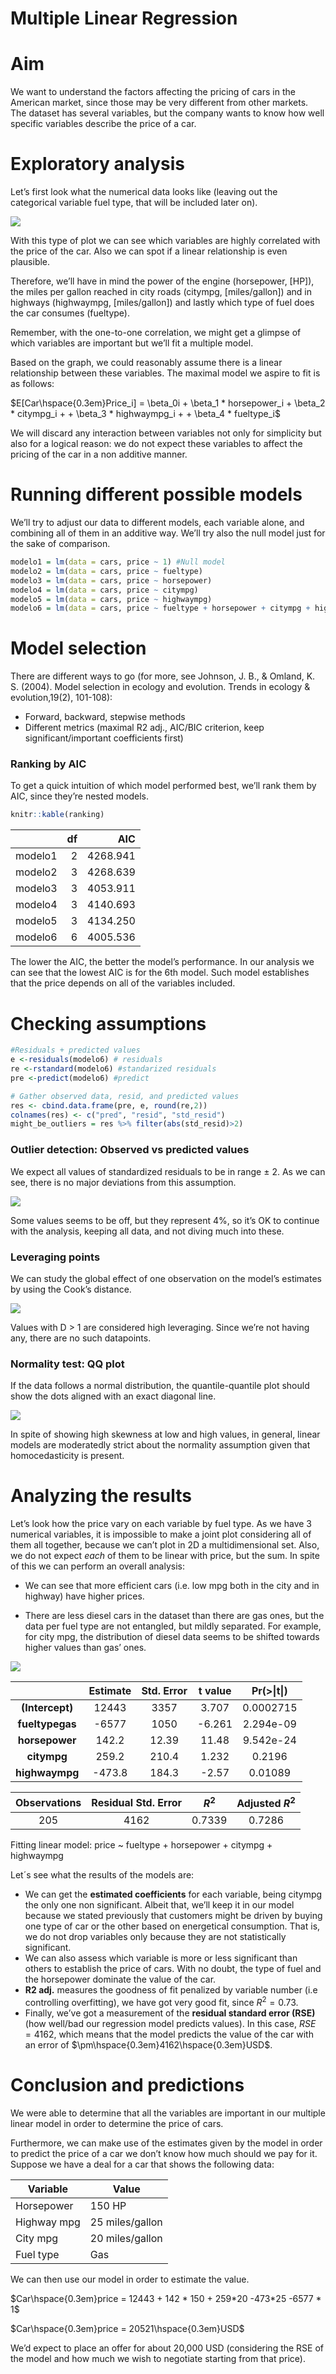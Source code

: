 Multiple Linear Regression
================

# Aim

We want to understand the factors affecting the pricing of cars in the
American market, since those may be very different from other markets.
The dataset has several variables, but the company wants to know how
well specific variables describe the price of a car.

# Exploratory analysis

Let’s first look what the numerical data looks like (leaving out the
categorical variable fuel type, that will be included later on).

<img src="Multiple-linear-regression_files/figure-gfm/unnamed-chunk-3-1.png" style="display: block; margin: auto;" />

With this type of plot we can see which variables are highly correlated
with the price of the car. Also we can spot if a linear relationship is
even plausible.

Therefore, we’ll have in mind the power of the engine (horsepower,
\[HP\]), the miles per gallon reached in city roads (citympg,
\[miles/gallon\]) and in highways (highwaympg, \[miles/gallon\]) and
lastly which type of fuel does the car consumes (fueltype).

Remember, with the one-to-one correlation, we might get a glimpse of
which variables are important but we’ll fit a multiple model.

Based on the graph, we could reasonably assume there is a linear
relationship between these variables. The maximal model we aspire to fit
is as follows:

$E[Car\hspace{0.3em}Price_i] = \beta_0i + \beta_1 * horsepower_i + \beta_2 * citympg_i + + \beta_3 * highwaympg_i + + \beta_4 * fueltype_i$

We will discard any interaction between variables not only for
simplicity but also for a logical reason: we do not expect these
variables to affect the pricing of the car in a non additive manner.

# Running different possible models

We’ll try to adjust our data to different models, each variable alone,
and combining all of them in an additive way. We’ll try also the null
model just for the sake of comparison.

``` r
modelo1 = lm(data = cars, price ~ 1) #Null model
modelo2 = lm(data = cars, price ~ fueltype)
modelo3 = lm(data = cars, price ~ horsepower)
modelo4 = lm(data = cars, price ~ citympg)
modelo5 = lm(data = cars, price ~ highwaympg)
modelo6 = lm(data = cars, price ~ fueltype + horsepower + citympg + highwaympg)
```

# Model selection

There are different ways to go (for more, see Johnson, J. B., & Omland,
K. S. (2004). Model selection in ecology and evolution. Trends in
ecology & evolution,19(2), 101-108):

- Forward, backward, stepwise methods
- Different metrics (maximal R2 adj., AIC/BIC criterion, keep
  significant/important coefficients first)

### Ranking by AIC

To get a quick intuition of which model performed best, we’ll rank them
by AIC, since they’re nested models.

``` r
knitr::kable(ranking)
```

|         |  df |      AIC |
|:--------|----:|---------:|
| modelo1 |   2 | 4268.941 |
| modelo2 |   3 | 4268.639 |
| modelo3 |   3 | 4053.911 |
| modelo4 |   3 | 4140.693 |
| modelo5 |   3 | 4134.250 |
| modelo6 |   6 | 4005.536 |

The lower the AIC, the better the model’s performance. In our analysis
we can see that the lowest AIC is for the 6th model. Such model
establishes that the price depends on all of the variables included.

# Checking assumptions

``` r
#Residuals + predicted values
e <-residuals(modelo6) # residuals
re <-rstandard(modelo6) #standarized residuals
pre <-predict(modelo6) #predict

# Gather observed data, resid, and predicted values
res <- cbind.data.frame(pre, e, round(re,2))
colnames(res) <- c("pred", "resid", "std_resid") 
might_be_outliers = res %>% filter(abs(std_resid)>2)
```

### Outlier detection: Observed vs predicted values

We expect all values of standardized residuals to be in range $\pm$ 2.
As we can see, there is no major deviations from this assumption.

<img src="Multiple-linear-regression_files/figure-gfm/unnamed-chunk-9-1.png" style="display: block; margin: auto;" />

Some values seems to be off, but they represent 4%, so it’s OK to
continue with the analysis, keeping all data, and not diving much into
these.

### Leveraging points

We can study the global effect of one observation on the model’s
estimates by using the Cook’s distance.

<img src="Multiple-linear-regression_files/figure-gfm/unnamed-chunk-11-1.png" style="display: block; margin: auto;" />

Values with D \> 1 are considered high leveraging. Since we’re not
having any, there are no such datapoints.

### Normality test: QQ plot

If the data follows a normal distribution, the quantile-quantile plot
should show the dots aligned with an exact diagonal line.

<img src="Multiple-linear-regression_files/figure-gfm/unnamed-chunk-13-1.png" style="display: block; margin: auto;" />

In spite of showing high skewness at low and high values, in general,
linear models are moderatedly strict about the normality assumption
given that homocedasticity is present.

# Analyzing the results

Let’s look how the price vary on each variable by fuel type. As we have
3 numerical variables, it is impossible to make a joint plot considering
all of them all together, because we can’t plot in 2D a multidimensional
set. Also, we do not expect *each* of them to be linear with price, but
the sum. In spite of this we can perform an overall analysis:

- We can see that more efficient cars (i.e. low mpg both in the city and
  in highway) have higher prices.

- There are less diesel cars in the dataset than there are gas ones, but
  the data per fuel type are not entangled, but mildly separated. For
  example, for city mpg, the distribution of diesel data seems to be
  shifted towards higher values than gas’ ones.

<img src="Multiple-linear-regression_files/figure-gfm/unnamed-chunk-15-1.png" style="display: block; margin: auto;" />

|                 | Estimate | Std. Error | t value | Pr(\>\|t\|) |
|:---------------:|:--------:|:----------:|:-------:|:-----------:|
| **(Intercept)** |  12443   |    3357    |  3.707  |  0.0002715  |
| **fueltypegas** |  -6577   |    1050    | -6.261  |  2.294e-09  |
| **horsepower**  |  142.2   |   12.39    |  11.48  |  9.542e-24  |
|   **citympg**   |  259.2   |   210.4    |  1.232  |   0.2196    |
| **highwaympg**  |  -473.8  |   184.3    |  -2.57  |   0.01089   |

| Observations | Residual Std. Error | $R^2$  | Adjusted $R^2$ |
|:------------:|:-------------------:|:------:|:--------------:|
|     205      |        4162         | 0.7339 |     0.7286     |

Fitting linear model: price \~ fueltype + horsepower + citympg +
highwaympg

Let´s see what the results of the models are:

- We can get the **estimated coefficients** for each variable, being
  citympg the only one non significant. Albeit that, we’ll keep it in
  our model because we stated previously that customers might be driven
  by buying one type of car or the other based on energetical
  consumption. That is, we do not drop variables only because they are
  not statistically significant.
- We can also assess which variable is more or less significant than
  others to establish the price of cars. With no doubt, the type of fuel
  and the horsepower dominate the value of the car.
- **R2 adj.** measures the goodness of fit penalized by variable number
  (i.e controlling overfitting), we have got very good fit, since
  $R^2 = 0.73$.
- Finally, we’ve got a measurement of the **residual standard error
  (RSE)** (how well/bad our regression model predicts values). In this
  case, $RSE = 4162$, which means that the model predicts the value of
  the car with an error of $\pm\hspace{0.3em}4162\hspace{0.3em}USD$.

# Conclusion and predictions

We were able to determine that all the variables are important in our
multiple linear model in order to determine the price of cars.

Furthermore, we can make use of the estimates given by the model in
order to predict the price of a car we don’t know how much should we pay
for it. Suppose we have a deal for a car that shows the following data:

| Variable    | Value           |
|-------------|-----------------|
| Horsepower  | 150 HP          |
| Highway mpg | 25 miles/gallon |
| City mpg    | 20 miles/gallon |
| Fuel type   | Gas             |

We can then use our model in order to estimate the value.

$Car\hspace{0.3em}price = 12443 + 142 * 150 + 259*20 -473*25 -6577 * 1$

$Car\hspace{0.3em}price = 20521\hspace{0.3em}USD$

We’d expect to place an offer for about 20,000 USD (considering the RSE
of the model and how much we wish to negotiate starting from that
price).
